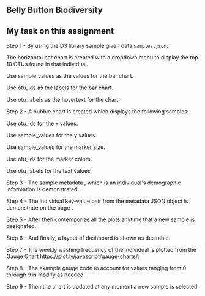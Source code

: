 ##  Belly Button Biodiversity

## My task on this assignment 

Step 1 -  By using the D3 library sample given data `samples.json`:


The  horizontal bar chart is created  with a dropdown menu to display the top 10 OTUs found in that individual.

Use sample_values as the values for the bar chart.

Use otu_ids as the labels for the bar chart.

Use otu_labels as the hovertext for the chart.


Step 2 - A bubble chart is created which displays the following samples:


Use otu_ids for the x values.

Use sample_values for the y values.

Use sample_values for the marker size.

Use otu_ids for the marker colors.

Use otu_labels for the text values.


Step 3 - The sample metadata , which is an individual's demographic information is demonstrated.

Step 4 - The individual key-value pair from the metadata JSON object is demonstrate on the page .

Step 5 - After then contemporize all the plots anytime that a new sample is designated.

Step 6 - And finally, a layout of dashboard is shown as desirable.

Step 7 - The weekly washing frequency of the individual is plotted from  the Gauge Chart  https://plot.ly/javascript/gauge-charts/.

Step 8 - The example gauge code to account for values ranging from 0 through 9 is modify as needed.

Step 9 - Then the chart is updated  at any moment a new sample is selected. 





                                                                                                                   


